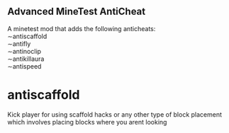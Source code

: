 ## Advanced MineTest AntiCheat
A minetest mod that adds the following anticheats:<br />
∼antiscaffold<br />
∼antifly<br />
∼antinoclip<br />
∼antikillaura<br />
∼antispeed<br />

# antiscaffold
Kick player for using scaffold hacks or any other type of block placement which involves placing blocks where you arent looking
